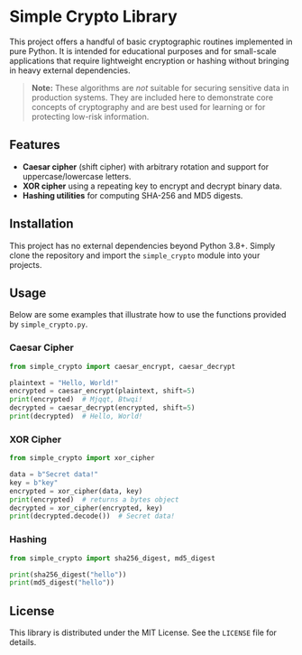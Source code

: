 # Simple Crypto Library

This project offers a handful of basic cryptographic routines implemented in
pure Python.  It is intended for educational purposes and for small-scale
applications that require lightweight encryption or hashing without bringing in
heavy external dependencies.

> **Note:** These algorithms are *not* suitable for securing sensitive data in
> production systems.  They are included here to demonstrate core concepts of
> cryptography and are best used for learning or for protecting low-risk
information.

## Features

- **Caesar cipher** (shift cipher) with arbitrary rotation and support for
  uppercase/lowercase letters.
- **XOR cipher** using a repeating key to encrypt and decrypt binary data.
- **Hashing utilities** for computing SHA-256 and MD5 digests.

## Installation

This project has no external dependencies beyond Python 3.8+.  Simply clone
the repository and import the `simple_crypto` module into your projects.

## Usage

Below are some examples that illustrate how to use the functions provided by
`simple_crypto.py`.

### Caesar Cipher

```python
from simple_crypto import caesar_encrypt, caesar_decrypt

plaintext = "Hello, World!"
encrypted = caesar_encrypt(plaintext, shift=5)
print(encrypted)  # Mjqqt, Btwqi!
decrypted = caesar_decrypt(encrypted, shift=5)
print(decrypted)  # Hello, World!
```

### XOR Cipher

```python
from simple_crypto import xor_cipher

data = b"Secret data!"
key = b"key"
encrypted = xor_cipher(data, key)
print(encrypted)  # returns a bytes object
decrypted = xor_cipher(encrypted, key)
print(decrypted.decode())  # Secret data!
```

### Hashing

```python
from simple_crypto import sha256_digest, md5_digest

print(sha256_digest("hello"))
print(md5_digest("hello"))
```

## License

This library is distributed under the MIT License.  See the `LICENSE`
file for details.

